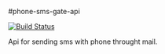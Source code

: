 #phone-sms-gate-api

[![Build Status](https://travis-ci.org/serathius/phone-sms-gate-api.svg?branch=master)](https://travis-ci.org/serathius/phone-sms-gate-api)

Api for sending sms with phone throught mail.
